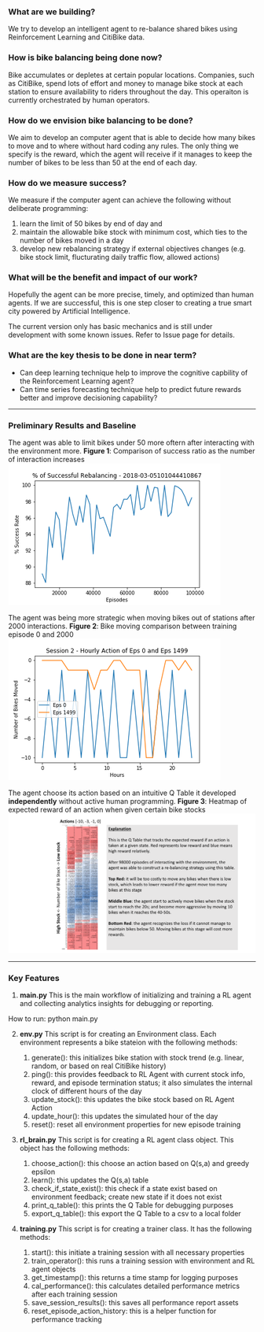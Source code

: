 ### What are we building?

We try to develop an intelligent agent to re-balance shared bikes using Reinforcement Learning and CitiBike data. 

### How is bike balancing being done now?
Bike accumulates or depletes at certain popular locations. Companies, such as CitiBike, spend lots of effort and money to manage bike stock at each station to ensure availability to riders throughout the day. This operaiton is currently orchestrated by human operators. 

### How do we envision bike balancing to be done?
We aim to develop an computer agent that is able to decide how many bikes to move and to where without hard coding any rules. The only thing we specify is the reward, which the agent will receive if it manages to keep the number of bikes to be less than 50 at the end of each day. 

### How do we measure success?
We measure if the computer agent can achieve the following without deliberate programming:  
1) learn the limit of 50 bikes by end of day and 
2) maintain the allowable bike stock with minimum cost, which ties to the number of bikes moved in a day
3) develop new rebalancing strategy if external objectives changes (e.g. bike stock limit, flucturating daily traffic flow, allowed actions)

### What will be the benefit and impact of our work?
Hopefully the agent can be more precise, timely, and optimized than human agents. If we are successful, this is one step closer to creating a true smart city powered by Artificial Intelligence. 

The current version only has basic mechanics and is still under development with some known issues. Refer to Issue page for details.

### What are the key thesis to be done in near term?
- Can deep learning technique help to improve the cognitive capbility of the Reinforcement Learning agent?
- Can time series forecasting technique help to predict future rewards better and improve decisioning capability?

---
### Preliminary Results and Baseline

The agent was able to limit bikes under 50 more oftern after interacting with the environment more.
**Figure 1**: Comparison of success ratio as the number of interaction increases
![image](/result_snapshot/session_success_rate_2018-03-05101044410867.png)

The agent was being more strategic when moving bikes out of stations after 2000 interactions.
**Figure 2**: Bike moving comparison between training episode 0 and 2000
![image](/result_snapshot/action_history_220180305223236794486.png)

The agent choose its action based on an intuitive Q Table it developed **independently** without active human programming.
**Figure 3**: Heatmap of expected reward of an action when given certain bike stocks
![image](/result_snapshot/q_table_explaination.png)

---

### Key Features

1) **main.py**
This is the main workflow of initializing and training a RL agent and collecting analytics insights for debugging or reporting.

How to run: python main.py

2) **env.py**
This script is for creating an Environment class. Each environment represents
a bike stateion with the following methods:
    1) generate(): this initializes bike station with stock trend (e.g. linear, random, or based on real CitiBike history)
    2) ping(): this provides feedback to RL Agent with current stock info, reward, and episode termination status; it also simulates the internal clock of different hours of the day
    3) update_stock(): this updates the bike stock based on RL Agent Action
    4) update_hour(): this updates the simulated hour of the day
    5) reset(): reset all environment properties for new episode training

3) **rl_brain.py**
This script is for creating a RL agent class object. This object has the following methods:
    
    1) choose_action(): this choose an action based on Q(s,a) and greedy epsilon
    2) learn(): this updates the Q(s,a) table
    3) check_if_state_exist(): this check if a state exist based on environment feedback; create new state if it does not exist
    4) print_q_table(): this prints the Q Table for debugging purposes
    5) export_q_table(): this export the Q Table to a csv to a local folder
    
4) **training.py**
This script is for creating a trainer class. It has the following methods:
    1) start(): this initiate a training session with all necessary properties
    2) train_operator(): this runs a training session with environment and RL agent objects
    3) get_timestamp(): this returns a time stamp for logging purposes
    4) cal_performance(): this calculates detailed performance metrics after each training session
    5) save_session_results(): this saves all performance report assets
    6) reset_episode_action_history: this is a helper function for performance tracking

